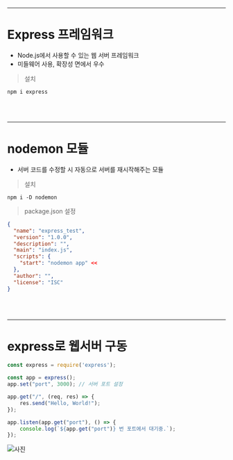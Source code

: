***
# Express 프레임워크

- Node.js에서 사용할 수 있는 웹 서버 프레임워크
- 미들웨어 사용, 확장성 면에서 우수

>설치
```
npm i express
```

<br><br>
***
# nodemon 모듈
- 서버 코드를 수정할 시 자동으로 서버를 재시작해주는 모듈
> 설치
```
npm i -D nodemon
```
> package.json 설정
```json
{
  "name": "express_test",
  "version": "1.0.0",
  "description": "",
  "main": "index.js",
  "scripts": {
    "start": "nodemon app" <<
  },
  "author": "",
  "license": "ISC"
}
```

<br><br>
***

# express로 웹서버 구동

```javascript
const express = require('express');

const app = express();
app.set("port", 3000); // 서버 포트 설정

app.get("/", (req, res) => {
    res.send("Hello, World!");
});

app.listen(app.get("port"), () => {
    console.log(`${app.get("port")} 번 포트에서 대기중.`);
});
```

![사진](https://media.discordapp.net/attachments/976023220769677342/1197365506068459551/image.png?ex=65bb0086&is=65a88b86&hm=4b93e405718576938d9acb07c56e8001e0c65975d488b0736b44f155f61d2375&=&format=webp&quality=lossless&width=1102&height=650)

